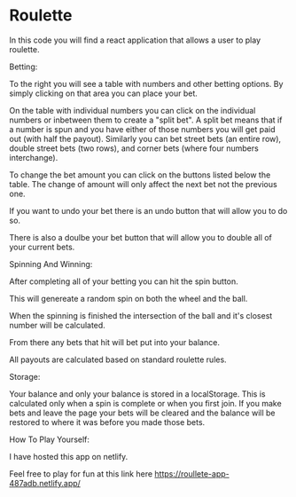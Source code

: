 # Roulette

In this code you will find a react application that allows a user to play roulette.

Betting:

To the right you will see a table with numbers and other betting options. By simply clicking on that area you can place your bet.

On the table with individual numbers you can click on the individual numbers or inbetween them to create a "split bet". A split bet means that if a number is spun and you have either of those numbers you will get paid out (with half the payout). Similarly you can bet street bets (an entire row), double street bets (two rows), and corner bets (where four numbers interchange).

To change the bet amount you can click on the buttons listed below the table. The change of amount will only affect the next bet not the previous one.

If you want to undo your bet there is an undo button that will allow you to do so.

There is also a doulbe your bet button that will allow you to double all of your current bets.



Spinning And Winning:

After completing all of your betting you can hit the spin button.

This will genereate a random spin on both the wheel and the ball.

When the spinning is finished the intersection of the ball and it's closest number will be calculated.

From there any bets that hit will bet put into your balance. 

All payouts are calculated based on standard roulette rules.


Storage: 

Your balance and only your balance is stored in a localStorage. This is calculated only when a spin is complete or when you first join. If you make bets and leave the page your bets will be cleared and the balance will be restored to where it was before you made those bets.

How To Play Yourself:

I have hosted this app on netlify. 

Feel free to play for fun at this link here https://roullete-app-487adb.netlify.app/
